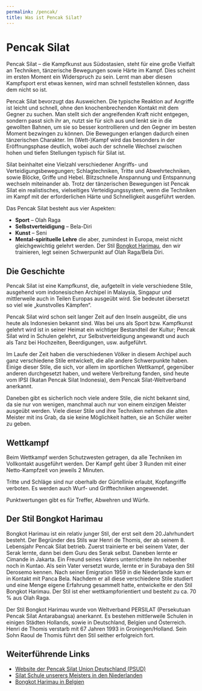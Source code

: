 ```yaml
---
permalink: /pencak/
title: Was ist Pencak Silat?
---
```


# Pencak Silat

Pencak Silat – die Kampfkunst aus Südostasien, steht für eine große Vielfalt an Techniken, tänzerische Bewegungen sowie Härte im Kampf. Dies scheint im ersten Moment ein Widerspruch zu sein. Lernt man aber diesen Kampfsport erst etwas kennen, wird man schnell feststellen können, dass dem nicht so ist.

Pencak Silat bevorzugt das Ausweichen. Die typische Reaktion auf Angriffe ist leicht und schnell, ohne den knochenbrechenden Kontakt mit dem Gegner zu suchen. Man stellt sich der angreifenden Kraft nicht entgegen, sondern passt sich ihr an, nutzt sie für sich aus und lenkt sie in die gewollten Bahnen, um sie so besser kontrollieren und den Gegner im besten Moment bezwingen zu können. Die Bewegungen erlangen dadurch einen tänzerischen Charakter. Im (Wett-)Kampf wird das besonders in der Eröffnungsphase deutlich, wobei auch der schnelle Wechsel zwischen hohen und tiefen Stellungen typisch für Silat ist.

Silat beinhaltet eine Vielzahl verschiedener Angriffs- und Verteidigungsbewegungen; Schlagtechniken, Tritte und Abwehrtechniken, sowie Blöcke, Griffe und Hebel. Blitzschnelle Anspannung und Entspannung wechseln miteinander ab. Trotz der tänzerischen Bewegungen ist Pencak Silat ein realistisches, vielseitiges Verteidigungssystem, wenn die Techniken im Kampf mit der erforderlichen Härte und Schnelligkeit ausgeführt werden.

Das Pencak Silat besteht aus vier Aspekten:

- **Sport** – Olah Raga
- **Selbstverteidigung** – Bela-Diri
- **Kunst** – Seni
- **Mental-spirituelle Lehre**
  die aber, zumindest in Europa, meist nicht gleichgewichtig gelehrt werden. Der Stil [Bongkot Harimau](#der-stil-bongkot-harimau), den wir trainieren, legt seinen Schwerpunkt auf Olah Raga/Bela Diri.

## Die Geschichte

Pencak Silat ist eine Kampfkunst, die, aufgeteilt in viele verschiedene Stile, ausgehend vom indonesischen Archipel in Malaysia, Singapur und mittlerweile auch in Teilen Europas ausgeübt wird. Sie bedeutet übersetzt so viel wie „kunstvolles Kämpfen“.

Pencak Silat wird schon seit langer Zeit auf den Inseln ausgeübt, die uns heute als Indonesien bekannt sind. Was bei uns als Sport bzw. Kampfkunst gelehrt wird ist in seiner Heimat ein wichtiger Bestandteil der Kultur; Pencak Silat wird in Schulen gelehrt, zur Selbstverteidigung angewandt und auch als Tanz bei Hochzeiten, Beerdigungen, usw. aufgeführt.

Im Laufe der Zeit haben die verschiedenen Völker in diesem Archipel auch ganz verschiedene Stile entwickelt, die alle andere Schwerpunkte haben. Einige dieser Stile, die sich, vor allem im sportlichen Wettkampf, gegenüber anderen durchgesetzt haben, und weitere Verbreitung fanden, sind heute vom IPSI (Ikatan Pencak Silat Indonesia), dem Pencak Silat-Weltverband anerkannt.

Daneben gibt es sicherlich noch viele andere Stile, die nicht bekannt sind, da sie nur von wenigen, manchmal auch nur von einem einzigen Meister ausgeübt werden. Viele dieser Stile und ihre Techniken nehmen die alten Meister mit ins Grab, da sie keine Möglichkeit hatten, sie an Schüler weiter zu geben.

## Wettkampf

Beim Wettkampf werden Schutzwesten getragen, da alle Techniken im Vollkontakt ausgeführt werden. Der Kampf geht über 3 Runden mit einer Netto-Kampfzeit von jeweils 2 Minuten.

Tritte und Schläge sind nur oberhalb der Gürtellinie erlaubt, Kopfangriffe verboten. Es werden auch Wurf- und Grifftechniken angewendet.

Punktwertungen gibt es für Treffer, Abwehren und Würfe.

## Der Stil Bongkot Harimau

Bongkot Harimau ist ein relativ junger Stil, der erst seit dem 20.Jahrhundert besteht. Der Begründer des Stils war Henri de Thomis, der ab seinem 8. Lebensjahr Pencak Silat betrieb. Zuerst trainierte er bei seinem Vater, der Serak lernte, dann bei dem Guru des Serak selbst. Daneben lernte er Cimande in Jakarta. Ein Freund seines Vaters unterrichtete ihn nebenher noch in Kuntao. Als sein Vater versetzt wurde, lernte er in Surabaya den Stil Derosemo kennen.
Nach seiner Emigration 1959 in die Niederlande kam er in Kontakt mit Panca Bela. Nachdem er all diese verschiedene Stile studiert und eine Menge eigene Erfahrung gesammelt hatte, entwickelte er den Stil Bongkot Harimau. Der Stil ist eher wettkampforientiert und besteht zu ca. 70 % aus Olah Raga.

Der Stil Bongkot Harimau wurde von Weltverband PERSILAT (Persekutuan Pencak Silat Antarabangsa) anerkannt. Es bestehen mittlerweile Schulen in einigen Städten Hollands, sowie in Deutschland, Belgien und Österreich.
Henri de Thomis verstarb mit 67 Jahren 1993 in Groningen/Holland. Sein Sohn Raoul de Thomis führt den Stil seither erfolgreich fort.

## Weiterführende Links

- [Website der Pencak Silat Union Deutschland (PSUD)](http://www.psud.de)
- [Silat Schule unserers Meisters in den Niederlanden](https://www.bongkot.net)
- [Bongkot Harimau in Belgien](http://www.silatbelgium.be)
